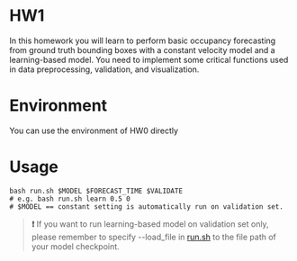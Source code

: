 # HW1
In this homework you will learn to perform basic occupancy forecasting from ground truth bounding boxes with a constant velocity model and a learning-based model. You need to implement some critical functions used in data preprocessing, validation, and visualization.

# Environment
You can use the environment of HW0 directly

# Usage
```shell
bash run.sh $MODEL $FORECAST_TIME $VALIDATE
# e.g. bash run.sh learn 0.5 0
# $MODEL == constant setting is automatically run on validation set.
```

> **:heavy_exclamation_mark:**
> If you want to run learning-based model on validation set only, please remember to specify --load_file in [run.sh](./run.sh) to the file path of your model checkpoint. 